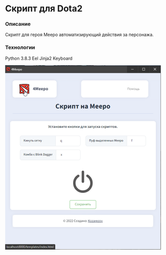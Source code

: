 # Скрипт для Dota2

### Описание
Скрипт для героя Meepo автоматизирующий действия за персонажа.

### Технологии
Python 3.8.3
Eel
Jinja2
Keyboard

<img src="https://github.com/kozarezov/eel_app_script/blob/main/screenshot.png" width="800">  